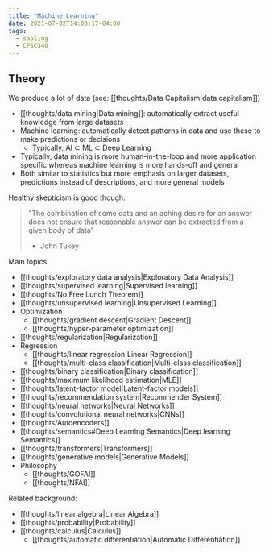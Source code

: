 ```yaml
---
title: "Machine Learning"
date: 2021-07-02T14:03:17-04:00
tags:
  - sapling
  - CPSC340
---
```


## Theory

We produce a lot of data (see: [[thoughts/Data Capitalism|data capitalism]])

- [[thoughts/data mining|Data mining]]: automatically extract useful knowledge from large datasets
- Machine learning: automatically detect patterns in data and use these to make predictions or decisions
  - Typically, AI $\subset$ ML $\subset$ Deep Learning
- Typically, data mining is more human-in-the-loop and more application specific whereas machine learning is more hands-off and general
- Both similar to statistics but more emphasis on larger datasets, predictions instead of descriptions, and more general models

Healthy skepticism is good though:

> "The combination of some data and an aching desire for an answer does not ensure that reasonable answer can be extracted from a given body of data"
>
> - John Tukey

Main topics:

- [[thoughts/exploratory data analysis|Exploratory Data Analysis]]
- [[thoughts/supervised learning|Supervised learning]]
- [[thoughts/No Free Lunch Theorem]]
- [[thoughts/unsupervised learning|Unsupervised Learning]]
- Optimization
  - [[thoughts/gradient descent|Gradient Descent]]
  - [[thoughts/hyper-parameter optimization]]
- [[thoughts/regularization|Regularization]]
- Regression
  - [[thoughts/linear regression|Linear Regression]]
  - [[thoughts/multi-class classification|Multi-class classification]]
- [[thoughts/binary classification|Binary classification]]
- [[thoughts/maximum likelihood estimation|MLE]]
- [[thoughts/latent-factor model|Latent-factor models]]
- [[thoughts/recommendation system|Recommender System]]
- [[thoughts/neural networks|Neural Networks]]
- [[thoughts/convolutional neural networks|CNNs]]
- [[thoughts/Autoencoders]]
- [[thoughts/semantics#Deep Learning Semantics|Deep learning Semantics]]
- [[thoughts/transformers|Transformers]]
- [[thoughts/generative models|Generative Models]]
- Philosophy
  - [[thoughts/GOFAI]]
  - [[thoughts/NFAI]]

Related background:

- [[thoughts/linear algebra|Linear Algebra]]
- [[thoughts/probability|Probability]]
- [[thoughts/calculus|Calculus]]
  - [[thoughts/automatic differentiation|Automatic Differentiation]]
